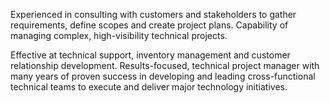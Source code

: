 Experienced in consulting with customers and stakeholders to 
gather requirements, define scopes and create project plans.
Capability of managing complex, high-visibility technical projects.

Effective at technical support, inventory management and customer 
relationship development. Results-focused, technical project manager 
with many years of proven success in developing and leading 
cross-functional technical teams to execute and deliver major 
technology initiatives.

